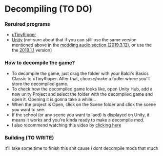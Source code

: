 # Decompiling (TO DO)
### Reruired programs
- [uTinyRipper](https://sourceforge.net/projects/utinyripper/files/)
- [Unity](https://unity3d.com/get-unity/download/archive) (not sure about that if you can still use the same version mentioned above in the [modding audio section (2019.3.12)](#required-programs), or use the the [2018.1.1](https://unity3d.com/unity/whatsnew/unity-2018.1.1) version)
### How to decompile the game?
- To decompile the game, just drag the folder with your Baldi's Basics Classic to uTinyRipper. After that, choose/make a fodler where you'll store the decompiled game.
- To check how the decompiled game looks like, open Unity Hub, add a new unity Project and select the folder with the decompiled game and open it. Opening it is gonna take a while...
- When the project is Open, click on the Scene folder and click the scene you want to see.
- If the school (or any scene you want to laod) is displayed on Unity, it means it works and you're kinda ready to make a decompile mod.
- I also recommend watching this video by [clicking here](https://youtu.be/ZDs7Rn9pVVM?t=364)
### Building (TO WRITE)
it'll take some time to finish this shit cause i dont decompile mods that much
